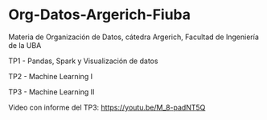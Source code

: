 # Org-Datos-Argerich-Fiuba
Materia de Organización de Datos, cátedra Argerich, Facultad de Ingeniería de la UBA

TP1 - Pandas, Spark y Visualización de datos

TP2 - Machine Learning I

TP3 - Machine Learning II

Video con informe del TP3: https://youtu.be/M_8-padNT5Q
